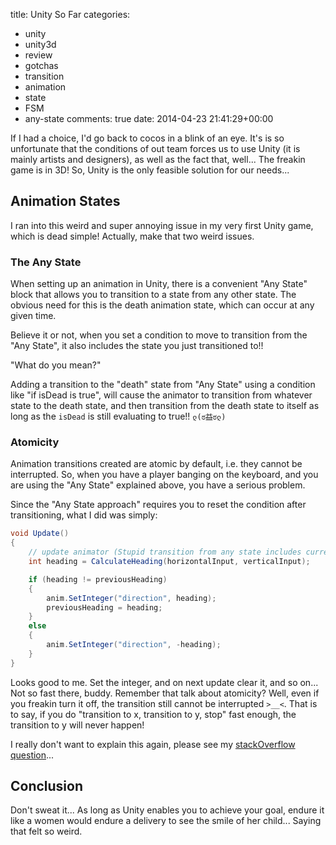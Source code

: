 title: Unity So Far
categories:
- unity
- unity3d
- review
- gotchas
- transition
- animation
- state
- FSM
- any-state
comments: true
date: 2014-04-23 21:41:29+00:00

If I had a choice, I'd go back to cocos in a blink of an eye. It's is so unfortunate that the conditions of out team forces us to use Unity (it is mainly artists and designers), as well as the fact that, well... The freakin game is in 3D! So, Unity is the only feasible solution for our needs...

## Animation States

I ran into this weird and super annoying issue in my very first Unity game, which is dead simple! Actually, make that two weird issues.

### The Any State

When setting up an animation in Unity, there is a convenient "Any State" block that allows you to transition to a state from any other state. The obvious need for this is the death animation state, which can occur at any given time.

Believe it or not, when you set a condition to move to transition from the "Any State", it also includes the state you just transitioned to!!

"What do you mean?"

Adding a transition to the "death" state from "Any State" using a condition like "if isDead is true", will cause the animator to transition from whatever state to the death state, and then transition from the death state to itself as long as the `isDead` is still evaluating to true!! `ლ(ಠ益ಠლ)`

### Atomicity

Animation transitions created are atomic by default, i.e. they cannot be interrupted. So, when you have a player banging on the keyboard, and you are using the "Any State" explained above, you have a serious problem.

Since the "Any State approach" requires you to reset the condition after transitioning, what I did was simply:

```csharp
void Update()
{
    // update animator (Stupid transition from any state includes current state -_-")
    int heading = CalculateHeading(horizontalInput, verticalInput);

    if (heading != previousHeading)
    {
        anim.SetInteger("direction", heading);
        previousHeading = heading;
    }
    else
    {
        anim.SetInteger("direction", -heading);
    }
}

```

Looks good to me. Set the integer, and on next update clear it, and so on... Not so fast there, buddy. Remember that talk about atomicity? Well, even if you freakin turn it off, the transition still cannot be interrupted `>__<`. That is to say, if you do "transition to x, transition to y, stop" fast enough, the transition to y will never happen!

I really don't want to explain this again, please see my [stackOverflow question](http://stackoverflow.com/questions/23237292/unity3d-when-are-transition-conditions-evaluated)...

## Conclusion

Don't sweat it... As long as Unity enables you to achieve your goal, endure it like a women would endure a delivery to see the smile of her child... Saying that felt so weird.
